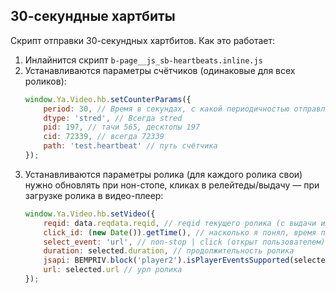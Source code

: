 ## 30-секундные хартбиты

Скрипт отправки 30-секундных хартбитов.
Как это работает:
1. Инлайнится скрипт `b-page__js_sb-heartbeats.inline.js`
2. Устанавливаются параметры счётчиков (одинаковые для всех роликов):
    ```js
    window.Ya.Video.hb.setCounterParams({
        period: 30, // Время в секундах, с какой периодичностью отправлять хартбиты
        dtype: 'stred', // Всегда stred
        pid: 197, // тачи 565, десктопы 197
        cid: 72339, // всегда 72339
        path: 'test.heartbeat' // путь счётчика
    });
    ```
3. Устанавливаются параметры ролика (для каждого ролика свои) нужно обновлять при нон-стопе, кликах в релейтеды/выдачу — при загрузке ролика в видео-плеер:
    ```js
    window.Ya.Video.hb.setVideo({
        reqid: data.reqdata.reqid, // reqid текущего ролика (с выдачи или релейтеда)
        click_id: (new Date()).getTime(), // насколько я понял, время перехода к новому ролику
        select_event: 'url', // non-stop | click (открыт пользователем) | default (автовыделенное видео) | url (открытие ролика по урлу)
        duration: selected.duration, // продолжительность ролика
        jsapi: BEMPRIV.block('player2').isPlayerEventsSupported(selected.PlayerId), // поддержка jsapi
        url: selected.url // урл ролика
    });
    ```
